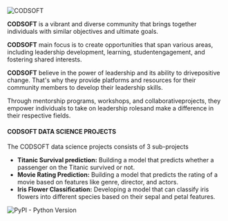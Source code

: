 ![CODSOFT](https://github.com/TheOloyede/CODSOFT/assets/139631433/80bde834-6bee-467a-8461-c1a4565b8d25)

**CODSOFT** is a vibrant and diverse community that brings together individuals with similar objectives and ultimate goals. 

**CODSOFT** main focus is to create opportunities that span various areas, including leadership development, learning, studentengagement, and fostering shared interests.

**CODSOFT** believe in the power of leadership and its ability to drivepositive change. That's why they provide platforms and resources for their community members to develop their leadership skills. 

Through mentorship programs, workshops, and collaborativeprojects, they empower individuals to take on leadership rolesand make a difference in their respective fields.

#### CODSOFT DATA SCIENCE PROJECTS
The CODSOFT data science projects consists of 3 sub-projects
- **Titanic Survival prediction:** Building a model that predicts whether a
passenger on the Titanic survived or not.
- **Movie Rating Prediction:** Building a model that predicts the rating of a movie based on
features like genre, director, and actors.
- **Iris Flower Classification:** Developing a model that can classify iris
flowers into different species based on their sepal and petal features.


![PyPI - Python Version](https://img.shields.io/pypi/pyversions/Pandas)

